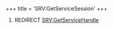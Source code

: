 +++
title = 'SRV:GetServiceSession'
+++

1.  REDIRECT [SRV:GetServiceHandle](SRV:GetServiceHandle "wikilink")